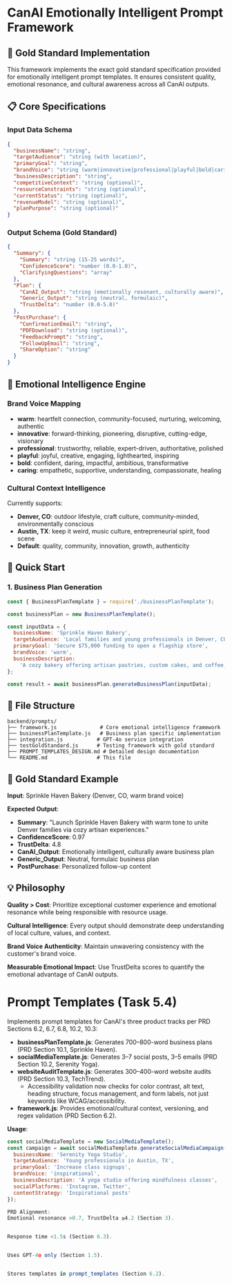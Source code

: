 # CanAI Emotionally Intelligent Prompt Framework

## 🎯 Gold Standard Implementation

This framework implements the exact gold standard specification provided for emotionally intelligent
prompt templates. It ensures consistent quality, emotional resonance, and cultural awareness across
all CanAI outputs.

## 📋 Core Specifications

### Input Data Schema

```json
{
  "businessName": "string",
  "targetAudience": "string (with location)",
  "primaryGoal": "string",
  "brandVoice": "string (warm|innovative|professional|playful|bold|caring)",
  "businessDescription": "string",
  "competitiveContext": "string (optional)",
  "resourceConstraints": "string (optional)",
  "currentStatus": "string (optional)",
  "revenueModel": "string (optional)",
  "planPurpose": "string (optional)"
}
```

### Output Schema (Gold Standard)

```json
{
  "Summary": {
    "Summary": "string (15-25 words)",
    "ConfidenceScore": "number (0.0-1.0)",
    "ClarifyingQuestions": "array"
  },
  "Plan": {
    "CanAI_Output": "string (emotionally resonant, culturally aware)",
    "Generic_Output": "string (neutral, formulaic)",
    "TrustDelta": "number (0.0-5.0)"
  },
  "PostPurchase": {
    "ConfirmationEmail": "string",
    "PDFDownload": "string (optional)",
    "FeedbackPrompt": "string",
    "FollowUpEmail": "string",
    "ShareOption": "string"
  }
}
```

## 🧠 Emotional Intelligence Engine

### Brand Voice Mapping

- **warm**: heartfelt connection, community-focused, nurturing, welcoming, authentic
- **innovative**: forward-thinking, pioneering, disruptive, cutting-edge, visionary
- **professional**: trustworthy, reliable, expert-driven, authoritative, polished
- **playful**: joyful, creative, engaging, lighthearted, inspiring
- **bold**: confident, daring, impactful, ambitious, transformative
- **caring**: empathetic, supportive, understanding, compassionate, healing

### Cultural Context Intelligence

Currently supports:

- **Denver, CO**: outdoor lifestyle, craft culture, community-minded, environmentally conscious
- **Austin, TX**: keep it weird, music culture, entrepreneurial spirit, food scene
- **Default**: quality, community, innovation, growth, authenticity

## 🚀 Quick Start

### 1. Business Plan Generation

```javascript
const { BusinessPlanTemplate } = require('./businessPlanTemplate');

const businessPlan = new BusinessPlanTemplate();

const inputData = {
  businessName: 'Sprinkle Haven Bakery',
  targetAudience: 'Local families and young professionals in Denver, CO',
  primaryGoal: 'Secure $75,000 funding to open a flagship store',
  brandVoice: 'warm',
  businessDescription:
    'A cozy bakery offering artisan pastries, custom cakes, and coffee, fostering community through events',
};

const result = await businessPlan.generateBusinessPlan(inputData);
```

## 📁 File Structure

```
backend/prompts/
├── framework.js              # Core emotional intelligence framework
├── businessPlanTemplate.js   # Business plan specific implementation
├── integration.js           # GPT-4o service integration
├── testGoldStandard.js      # Testing framework with gold standard
├── PROMPT_TEMPLATES_DESIGN.md # Detailed design documentation
└── README.md                # This file
```

## 🎯 Gold Standard Example

**Input**: Sprinkle Haven Bakery (Denver, CO, warm brand voice)

**Expected Output**:

- **Summary**: "Launch Sprinkle Haven Bakery with warm tone to unite Denver families via cozy
  artisan experiences."
- **ConfidenceScore**: 0.97
- **TrustDelta**: 4.8
- **CanAI_Output**: Emotionally intelligent, culturally aware business plan
- **Generic_Output**: Neutral, formulaic business plan
- **PostPurchase**: Personalized follow-up content

## 💡 Philosophy

**Quality > Cost**: Prioritize exceptional customer experience and emotional resonance while being
responsible with resource usage.

**Cultural Intelligence**: Every output should demonstrate deep understanding of local culture,
values, and context.

**Brand Voice Authenticity**: Maintain unwavering consistency with the customer's brand voice.

**Measurable Emotional Impact**: Use TrustDelta scores to quantify the emotional advantage of CanAI
outputs.

# Prompt Templates (Task 5.4)

Implements prompt templates for CanAI's three product tracks per PRD Sections 6.2, 6.7, 6.8, 10.2,
10.3:

- **businessPlanTemplate.js**: Generates 700–800-word business plans (PRD Section 10.1, Sprinkle
  Haven).
- **socialMediaTemplate.js**: Generates 3–7 social posts, 3–5 emails (PRD Section 10.2, Serenity
  Yoga).
- **websiteAuditTemplate.js**: Generates 300–400-word website audits (PRD Section 10.3, TechTrend).
  - Accessibility validation now checks for color contrast, alt text, heading structure, focus
    management, and form labels, not just keywords like WCAG/accessibility.
- **framework.js**: Provides emotional/cultural context, versioning, and regex validation (PRD
  Section 6.2).

**Usage**:

```javascript
const socialMediaTemplate = new SocialMediaTemplate();
const campaign = await socialMediaTemplate.generateSocialMediaCampaign({
  businessName: 'Serenity Yoga Studio',
  targetAudience: 'Young professionals in Austin, TX',
  primaryGoal: 'Increase class signups',
  brandVoice: 'inspirational',
  businessDescription: 'A yoga studio offering mindfulness classes',
  socialPlatforms: 'Instagram, Twitter',
  contentStrategy: 'Inspirational posts'
});

PRD Alignment:
Emotional resonance >0.7, TrustDelta ≥4.2 (Section 3).


Response time <1.5s (Section 6.3).


Uses GPT-4o only (Section 1.5).


Stores templates in prompt_templates (Section 6.2).
```
